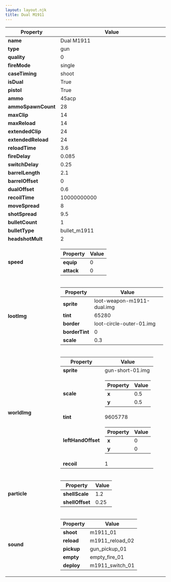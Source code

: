```yaml
---
layout: layout.njk
title: Dual M1911
---
```


<table><thead><tr><th>Property</th><th>Value</th></tr></thead><tbody><tr><td><b>name</b></td><td>Dual M1911</td></tr><tr><td><b>type</b></td><td>gun</td></tr><tr><td><b>quality</b></td><td>0</td></tr><tr><td><b>fireMode</b></td><td>single</td></tr><tr><td><b>caseTiming</b></td><td>shoot</td></tr><tr><td><b>isDual</b></td><td>True</td></tr><tr><td><b>pistol</b></td><td>True</td></tr><tr><td><b>ammo</b></td><td>45acp</td></tr><tr><td><b>ammoSpawnCount</b></td><td>28</td></tr><tr><td><b>maxClip</b></td><td>14</td></tr><tr><td><b>maxReload</b></td><td>14</td></tr><tr><td><b>extendedClip</b></td><td>24</td></tr><tr><td><b>extendedReload</b></td><td>24</td></tr><tr><td><b>reloadTime</b></td><td>3.6</td></tr><tr><td><b>fireDelay</b></td><td>0.085</td></tr><tr><td><b>switchDelay</b></td><td>0.25</td></tr><tr><td><b>barrelLength</b></td><td>2.1</td></tr><tr><td><b>barrelOffset</b></td><td>0</td></tr><tr><td><b>dualOffset</b></td><td>0.6</td></tr><tr><td><b>recoilTime</b></td><td>10000000000</td></tr><tr><td><b>moveSpread</b></td><td>8</td></tr><tr><td><b>shotSpread</b></td><td>9.5</td></tr><tr><td><b>bulletCount</b></td><td>1</td></tr><tr><td><b>bulletType</b></td><td>bullet_m1911</td></tr><tr><td><b>headshotMult</b></td><td>2</td></tr><tr><td><b>speed</b></td><td><table><thead><tr><th>Property</th><th>Value</th></tr></thead><tbody><tr><td><b>equip</b></td><td>0</td></tr><tr><td><b>attack</b></td><td>0</td></tr></tbody></table></td></tr><tr><td><b>lootImg</b></td><td><table><thead><tr><th>Property</th><th>Value</th></tr></thead><tbody><tr><td><b>sprite</b></td><td>loot-weapon-m1911-dual.img</td></tr><tr><td><b>tint</b></td><td>65280</td></tr><tr><td><b>border</b></td><td>loot-circle-outer-01.img</td></tr><tr><td><b>borderTint</b></td><td>0</td></tr><tr><td><b>scale</b></td><td>0.3</td></tr></tbody></table></td></tr><tr><td><b>worldImg</b></td><td><table><thead><tr><th>Property</th><th>Value</th></tr></thead><tbody><tr><td><b>sprite</b></td><td>gun-short-01.img</td></tr><tr><td><b>scale</b></td><td><table><thead><tr><th>Property</th><th>Value</th></tr></thead><tbody><tr><td><b>x</b></td><td>0.5</td></tr><tr><td><b>y</b></td><td>0.5</td></tr></tbody></table></td></tr><tr><td><b>tint</b></td><td>9605778</td></tr><tr><td><b>leftHandOffset</b></td><td><table><thead><tr><th>Property</th><th>Value</th></tr></thead><tbody><tr><td><b>x</b></td><td>0</td></tr><tr><td><b>y</b></td><td>0</td></tr></tbody></table></td></tr><tr><td><b>recoil</b></td><td>1</td></tr></tbody></table></td></tr><tr><td><b>particle</b></td><td><table><thead><tr><th>Property</th><th>Value</th></tr></thead><tbody><tr><td><b>shellScale</b></td><td>1.2</td></tr><tr><td><b>shellOffset</b></td><td>0.25</td></tr></tbody></table></td></tr><tr><td><b>sound</b></td><td><table><thead><tr><th>Property</th><th>Value</th></tr></thead><tbody><tr><td><b>shoot</b></td><td>m1911_01</td></tr><tr><td><b>reload</b></td><td>m1911_reload_02</td></tr><tr><td><b>pickup</b></td><td>gun_pickup_01</td></tr><tr><td><b>empty</b></td><td>empty_fire_01</td></tr><tr><td><b>deploy</b></td><td>m1911_switch_01</td></tr></tbody></table></td></tr></tbody></table>
